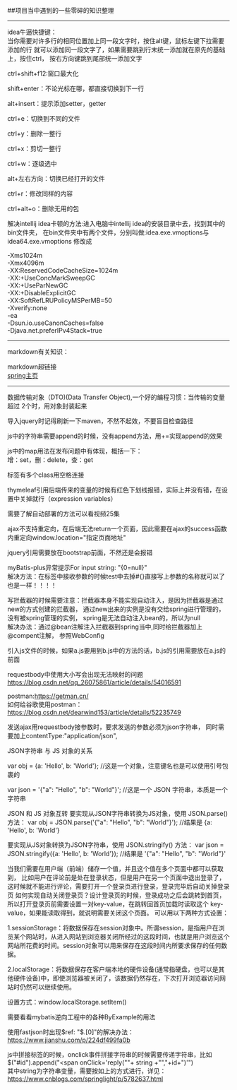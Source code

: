 ##项目当中遇到的一些零碎的知识整理 

---
idea牛逼快捷键：  
当你需要对许多行的相同位置加上同一段文字时，按住alt键，鼠标左键下拉需要添加的行
就可以添加同一段文字了，如果需要跳到行末统一添加就在原先的基础上，按住ctrl，
按右方向键跳到尾部统一添加文字

ctrl+shift+f12:窗口最大化

shift+enter：不论光标在哪，都直接切换到下一行

alt+insert：提示添加setter，getter

ctrl+e：切换到不同的文件

ctrl+y：删除一整行

ctrl+x：剪切一整行

ctrl+w：逐级选中

alt+左右方向：切换已经打开的文件

ctrl+r：修改同样的内容

ctrl+alt+o：删除无用的包

解决intellij idea卡顿的方法:进入电脑中intellij idea的安装目录中去，找到其中的bin文件夹，
在bin文件夹中有两个文件，分别叫做:idea.exe.vmoptions与idea64.exe.vmoptions
修改成

-Xms1024m  
-Xmx4096m  
-XX:ReservedCodeCacheSize=1024m  
-XX:+UseConcMarkSweepGC  
-XX:+UseParNewGC  
-XX:+DisableExplicitGC  
-XX:SoftRefLRUPolicyMSPerMB=50  
-Xverify:none  
-ea  
-Dsun.io.useCanonCaches=false  
-Djava.net.preferIPv4Stack=true

---
markdown有关知识：

markdown超链接  
[spring主页](https://spring.io)

---
数据传输对象（DTO)(Data Transfer Object),一个好的编程习惯：当传输的变量超过
2个时，用对象封装起来

导入jquery时记得刷新一下maven，不然不起效，不要盲目检查路径

js中的字符串需要append的时候，没有append方法，用+=实现append的效果

js中的map用法在发布问题中有体现，概括一下：  
增：set，删：delete，查：get

标签有多个class用空格连接

thymeleaf引用后端传来的变量的时候有红色下划线报错，实际上并没有错，在设置中关掉就行（expression variables）

需要了解自动部署的方法可以看视频25集

ajax不支持重定向，在后端无法return一个页面，因此需要在ajax的success函数内重定向window.location="指定页面地址"

jquery引用需要放在bootstrap前面，不然还是会报错

myBatis-plus异常提示For input string: "{0=null}"  
解决方法：在<when test=""></when>标签中接收参数的时候test中去掉#{}直接写上参数的名称就可以了<if test=""></if>也是一样！！！！

写拦截器的时候需要注意：拦截器本身不能实现自动注入，是因为拦截器是通过new的方式创建的拦截器，
通过new出来的实例是没有交给spring进行管理的，没有被spring管理的实例，
spring是无法自动注入bean的，所以为null  
解决办法：通过@bean注解注入拦截器到spring当中,同时给拦截器加上@compent注解，
参照WebConfig

引入js文件的时候，如果a.js要用到b.js中的方法的话，b.js的引用需要放在a.js的前面

requestbody中使用大小写会出现无法映射的问题
https://blog.csdn.net/qq_26075861/article/details/54016591

postman:https://getman.cn/  
如何给谷歌使用postman：https://blog.csdn.net/dearwind153/article/details/52235749

发送ajax用requestbody接参数时，要求发送的参数必须为json字符串，
同时需要加上contentType:"application/json",

JSON字符串 与 JS 对象的关系

var obj = {a: 'Hello', b: 'World'}; 
//这是一个对象，注意键名也是可以使用引号包裹的

var json = '{"a": "Hello", "b": "World"}'; 
//这是一个 JSON 字符串，本质是一个字符串

JSON 和 JS 对象互转
要实现从JSON字符串转换为JS对象，使用 JSON.parse() 方法：
var obj = JSON.parse('{"a": "Hello", "b": "World"}'); 
//结果是 {a: 'Hello', b: 'World'}

要实现从JS对象转换为JSON字符串，使用 JSON.stringify() 方法：
var json = JSON.stringify({a: 'Hello', b: 'World'}); 
//结果是 '{"a": "Hello", "b": "World"}'

当我们需要在用户端（前端）储存一个值，并且这个值在多个页面中都可以获取到，
比如用户在评论前是处在登录状态，但是用户在另一个页面中退出登录了，
这时候就不能进行评论，需要打开一个登录页进行登录，登录完毕后自动关掉登录页
如何实现自动关闭登录页？设计登录页的时候，登录成功之后会跳转到首页，
所以打开登录页前需要设置一对key-value，在跳转回首页加载时读取这个
key-value，如果能读取得到，就说明需要关闭这个页面。
可以用以下两种方式设置：

1.sessionStorage：将数据保存在session对象中。所谓session，是指用户在浏览某个网站时，从进入网站到浏览器关闭所经过的这段时间，也就是用户浏览这个网站所花费的时间。session对象可以用来保存在这段时间内所要求保存的任何数据。

2.localStorage：将数据保存在客户端本地的硬件设备(通常指硬盘，也可以是其他硬件设备)中，即使浏览器被关闭了，该数据仍然存在，下次打开浏览器访问网站时仍然可以继续使用。

设置方式：window.localStorage.setItem()

需要看看mybatis逆向工程中的各种ByExample的用法

使用fastjson时出现$ref: "$.[0]"的解决办法：
https://www.jianshu.com/p/224df499fa0b

js中拼接标签的时候，onclick事件拼接字符串的时候需要传递字符串，比如  
$("#id").append("<span onClick='reply(\""+ string  +"\","+id+")'</span>")  
其中string为字符串变量，需要按如上的方式进行，详见：
https://www.cnblogs.com/springlight/p/5782637.html